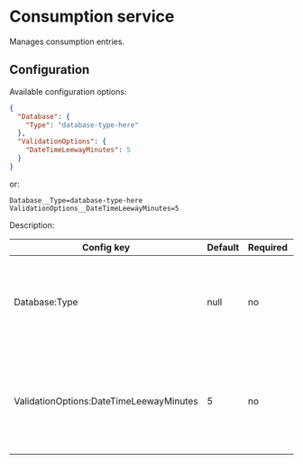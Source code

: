 ﻿# Consumption service

Manages consumption entries.

## Configuration

Available configuration options:

```json
{
  "Database": {
    "Type": "database-type-here"
  },
  "ValidationOptions": {
    "DateTimeLeewayMinutes": 5
  }
}
```

or:

```env
Database__Type=database-type-here
ValidationOptions__DateTimeLeewayMinutes=5
```

Description:

| Config key                              | Default | Required | Description                                                                                                 |
|-----------------------------------------|---------|----------|-------------------------------------------------------------------------------------------------------------|
| Database:Type                           | null    | no       | The type of database to use. When no value is provided, an in-memory database is used.                      |
| ValidationOptions:DateTimeLeewayMinutes | 5       | no       | The number of minutes to allow for the the dateTime of consumption entries to be ahead of the current time. |

